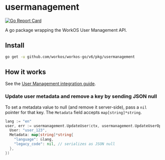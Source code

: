 # usermanagement

[![Go Report Card](https://img.shields.io/badge/dev-reference-007d9c?logo=go&logoColor=white&style=flat)](https://pkg.go.dev/github.com/workos/workos-go/v6/pkg/usermanagement)

A go package wrapping the WorkOS User Management API.

## Install

```sh
go get -u github.com/workos/workos-go/v6/pkg/usermanagement
```

## How it works

See the [User Management integration guide](https://workos.com/docs/user-management/).

### Update user metadata and remove a key by sending JSON null

To set a metadata value to null (and remove it server-side), pass a `nil` pointer for that key. The `Metadata` field accepts `map[string]*string`.

```go
lang := "en"
user, err := usermanagement.UpdateUser(ctx, usermanagement.UpdateUserOpts{
  User: "user_123",
  Metadata: map[string]*string{
    "language": &lang,
    "legacy_code": nil, // serializes as JSON null
  },
})
```
